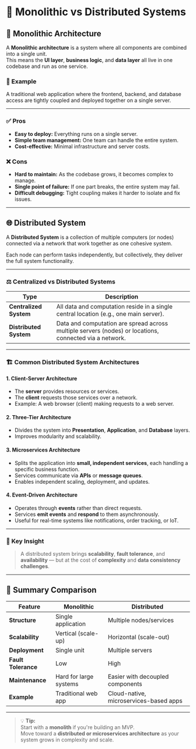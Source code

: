 # 🧱 Monolithic vs Distributed Systems

## 🧩 Monolithic Architecture

A **Monolithic architecture** is a system where all components are combined into a single unit.  
This means the **UI layer**, **business logic**, and **data layer** all live in one codebase and run as one service.

### 🔹 Example
A traditional web application where the frontend, backend, and database access are tightly coupled and deployed together on a single server.

---

### ✅ Pros
- **Easy to deploy:** Everything runs on a single server.  
- **Simple team management:** One team can handle the entire system.  
- **Cost-effective:** Minimal infrastructure and server costs.

### ❌ Cons
- **Hard to maintain:** As the codebase grows, it becomes complex to manage.  
- **Single point of failure:** If one part breaks, the entire system may fail.  
- **Difficult debugging:** Tight coupling makes it harder to isolate and fix issues.

---

## 🌐 Distributed System

A **Distributed System** is a collection of multiple computers (or nodes) connected via a network that work together as one cohesive system.

Each node can perform tasks independently, but collectively, they deliver the full system functionality.

---

### ⚖️ Centralized vs Distributed Systems

| Type | Description |
|------|--------------|
| **Centralized System** | All data and computation reside in a single central location (e.g., one main server). |
| **Distributed System** | Data and computation are spread across multiple servers (nodes) or locations, connected via a network. |

---

### 🏗️ Common Distributed System Architectures

#### 1. **Client-Server Architecture**
- The **server** provides resources or services.  
- The **client** requests those services over a network.  
- Example: A web browser (client) making requests to a web server.

#### 2. **Three-Tier Architecture**
- Divides the system into **Presentation**, **Application**, and **Database** layers.  
- Improves modularity and scalability.

#### 3. **Microservices Architecture**
- Splits the application into **small, independent services**, each handling a specific business function.  
- Services communicate via **APIs** or **message queues**.  
- Enables independent scaling, deployment, and updates.

#### 4. **Event-Driven Architecture**
- Operates through **events** rather than direct requests.  
- Services **emit events** and **respond** to them asynchronously.  
- Useful for real-time systems like notifications, order tracking, or IoT.

---

### 🧠 Key Insight
> A distributed system brings **scalability**, **fault tolerance**, and **availability** — but at the cost of **complexity** and **data consistency challenges**.

---

## 🧾 Summary Comparison

| Feature | Monolithic | Distributed |
|----------|-------------|--------------|
| **Structure** | Single application | Multiple nodes/services |
| **Scalability** | Vertical (scale-up) | Horizontal (scale-out) |
| **Deployment** | Single unit | Multiple servers |
| **Fault Tolerance** | Low | High |
| **Maintenance** | Hard for large systems | Easier with decoupled components |
| **Example** | Traditional web app | Cloud-native, microservices-based apps |

---

> 💡 **Tip:**  
> Start with a **monolith** if you're building an MVP.  
> Move toward a **distributed or microservices architecture** as your system grows in complexity and scale.
